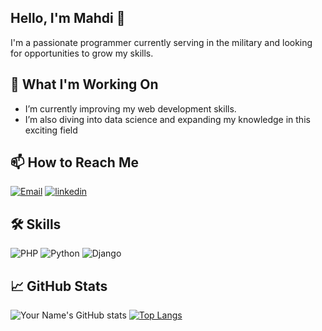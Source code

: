 
## Hello, I'm Mahdi 👋
I'm a passionate programmer currently serving in the military and looking for opportunities to grow my skills.


## 🌱 What I'm Working On

- I’m currently improving my web development skills.
- I’m also diving into data science and expanding my knowledge in this exciting field

## 📫 How to Reach Me
[![Email](https://img.shields.io/badge/Email-D14836?style=for-the-badge&logo=gmail&logoColor=white)](mailto:m.mojtabavi@oitlook.com)
[![linkedin](https://img.shields.io/badge/linkedin-0A66C2?style=for-the-badge&logo=linkedin&logoColor=white)](https://www.linkedin.com/in/mahdi-mojtabavi)

## 🛠 Skills

![PHP](https://img.shields.io/badge/PHP-777BB4?style=for-the-badge&logo=php&logoColor=white)
![Python](https://img.shields.io/badge/Python-3776AB?style=for-the-badge&logo=python&logoColor=white)
![Django](https://img.shields.io/badge/Django-092E20?style=for-the-badge&logo=django&logoColor=white)


## 📈 GitHub Stats

![Your Name's GitHub stats](https://github-readme-stats.vercel.app/api?username=mojtabavi99&show_icons=true&theme=radical)
[![Top Langs](https://github-readme-stats.vercel.app/api/top-langs/?username=mojtabavi99&layout=compact&theme=tokyonight)](https://github.com/anuraghazra/github-readme-stats)



<!--
**mojtabavi99/mojtabavi99** is a ✨ _special_ ✨ repository because its `README.md` (this file) appears on your GitHub profile.

Here are some ideas to get you started:

- 🔭 I’m currently working on ...
- 🌱 I’m currently learning ...
- 👯 I’m looking to collaborate on ...
- 🤔 I’m looking for help with ...
- 💬 Ask me about ...
- 📫 How to reach me: ...
- 😄 Pronouns: ...
- ⚡ Fun fact: ...


- Twitter: [@YourTwitterHandle](https://twitter.com/YourTwitterHandle)
-->

